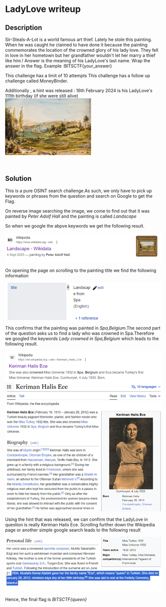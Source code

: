 # LadyLove writeup

## Description

Sir-Steals-A-Lot is a world famous art thief. Lately he stole this painting. When he was caught he claimed to have done it because the painting commemorates the location of the crowned glory of his lady love. They fell in love in her hometown but her grandfather wouldn't let her marry a thief like him.! Answer is the meaning of his LadyLove's last name. Wrap the answer in the flag. Example :BITSCTF{your_answer}

This challenge has a limit of 10 attempts This challenge has a follow up challenge called MoneyBinder.



Additionally , a hint was released :
16th February 2024 is his LadyLove's 111th birthday (if she were still alive)
![stolenpainting](https://github.com/kritieeee/CTF-solutions/blob/main/LadyLove/images-LadyLove/stolenpainting%20(1).jpeg)

![]()
## Solution
This is a pure OSINT search challenge.As such, we only have to pick up keywords or phrases from the question and search on Google to get the Flag.


On reverse image searching the image, we come to find out that it was painted by _Peter Adolf Hall_ and the painting is called _Landscape_

So when we google the abpve keywords we get the following result.

![screenshot1](https://github.com/kritieeee/CTF-solutions/blob/main/LadyLove/images-LadyLove/Screenshot%202024-02-21%20230839.png)


On opening the page on scrolling to the painting title we find the following information 


![Screenshot2](https://github.com/kritieeee/CTF-solutions/blob/main/LadyLove/images-LadyLove/Screenshot%202024-02-21%20230956.png)

This confirms that the painting was painted in 
_Spa,Belgium_.The second part of the question asks us to find a lady who was crowned in Spa.Therefore we googled the keywords _Lady crowned in Spa,Belgium_ which leads to the following result.


![Screenshot3](https://github.com/kritieeee/CTF-solutions/blob/main/LadyLove/images-LadyLove/Screenshot%202024-02-21%20231417.png)
![Screenshot4](https://github.com/kritieeee/CTF-solutions/blob/main/LadyLove/images-LadyLove/Screenshot%202024-02-21%20231923.png)


Using the hint that was released, we can confirm that the LadyLove in question is really Keriman Halis Ece. Scrolling further down the Wikipedia page or another simple google search leads to the following result 


![Screenshot5](https://github.com/kritieeee/CTF-solutions/blob/main/LadyLove/images-LadyLove/Screenshot%202024-02-21%20232051.png)



Hence, the final flag is *BITSCTF{queen}*



